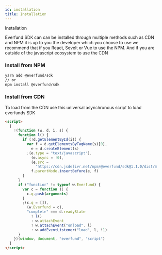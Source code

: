 ```yaml
---
id: installation
title: Installation
---
```


Installation

Everfund SDK can can be installed through multiple methods such as CDN and NPM it is up to you the developer which you choose to use we recommend that if you React, Sevelt or Vue to use the NPM. And if you are outside of the javascript ecosystem to use the CDN

### Install from NPM

```bash
yarn add @everfund/sdk
// or
npm install @everfund/sdk
```

### Install from CDN

To load from the CDN use this universal asynchronous script to load everfunds SDK

```html
<script>
  {
    !(function (w, d, i, s) {
      function l() {
        if (!d.getElementById(i)) {
          var f = d.getElementsByTagName(s)[0],
            e = d.createElement(s)
          ;(e.type = "text/javascript"),
            (e.async = !0),
            (e.src =
              "https://cdn.jsdelivr.net/npm/@everfund/sdk@1.1.0/dist/m.js"),
            f.parentNode.insertBefore(e, f)
        }
      }
      if ("function" != typeof w.Everfund) {
        var c = function () {
          c.q.push(arguments)
        }
        ;(c.q = []),
          (w.Everfund = c),
          "complete" === d.readyState
            ? l()
            : w.attachEvent
            ? w.attachEvent("onload", l)
            : w.addEventListener("load", l, !1)
      }
    })(window, document, "everfund", "script")
  }
</script>
```
